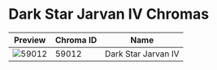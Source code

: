 # Dark Star Jarvan IV Chromas



| Preview | Chroma ID | Name |
|---------|-----------|------|
| ![59012](https://raw.communitydragon.org/latest/plugins/rcp-be-lol-game-data/global/default/v1/champion-chroma-images/59/59012.png) | 59012 | Dark Star Jarvan IV |